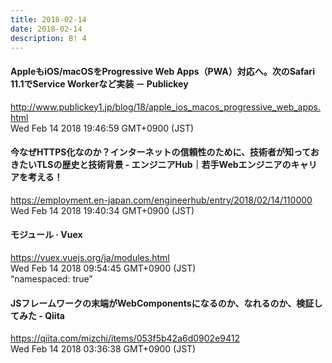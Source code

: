 ```yaml
---
title: 2018-02-14
date: 2018-02-14
description: B! 4
---
```


#### AppleもiOS/macOSをProgressive Web Apps（PWA）対応へ。次のSafari 11.1でService Workerなど実装 － Publickey
http://www.publickey1.jp/blog/18/apple_ios_macos_progressive_web_apps.html<br>
Wed Feb 14 2018 19:46:59 GMT+0900 (JST)<br>


#### 今なぜHTTPS化なのか？インターネットの信頼性のために、技術者が知っておきたいTLSの歴史と技術背景 - エンジニアHub｜若手Webエンジニアのキャリアを考える！
https://employment.en-japan.com/engineerhub/entry/2018/02/14/110000<br>
Wed Feb 14 2018 19:40:34 GMT+0900 (JST)<br>


#### モジュール · Vuex
https://vuex.vuejs.org/ja/modules.html<br>
Wed Feb 14 2018 09:54:45 GMT+0900 (JST)<br>
“namespaced: true”


#### JSフレームワークの末端がWebComponentsになるのか、なれるのか、検証してみた - Qiita
https://qiita.com/mizchi/items/053f5b42a6d0902e9412<br>
Wed Feb 14 2018 03:36:38 GMT+0900 (JST)<br>


